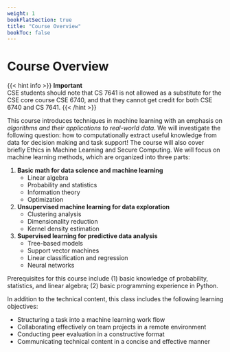 ```yaml
---
weight: 1
bookFlatSection: true
title: "Course Overview"
bookToc: false
---
```


# Course Overview

{{< hint info >}}
**Important**  
CSE students should note that CS 7641 is not allowed as a substitute for the CSE core course CSE 6740, and that they cannot get credit for both CSE 6740 and CS 7641.
{{< /hint >}}

This course introduces techniques in machine learning with an emphasis on _algorithms and their applications to real-world data_. We will investigate the following question: how to computationally extract useful knowledge from data for decision making and task support! The course will also cover briefly Ethics in Machine Learning and Secure Computing. We will focus on machine learning methods, which are organized into three parts:

1. **Basic math for data science and machine learning**
   - Linear algebra
   - Probability and statistics
   - Information theory
   - Optimization
2. **Unsupervised machine learning for data exploration**
   - Clustering analysis
   - Dimensionality reduction
   - Kernel density estimation
3. **Supervised learning for predictive data analysis**
   - Tree-based models
   - Support vector machines
   - Linear classification and regression
   - Neural networks

Prerequisites for this course include (1) basic knowledge of probability, statistics, and linear algebra; (2) basic programming experience in Python.

In addition to the technical content, this class includes the following learning objectives:

- Structuring a task into a machine learning work flow
- Collaborating effectively on team projects in a remote environment
- Conducting peer evaluation in a constructive format
- Communicating technical content in a concise and effective manner
